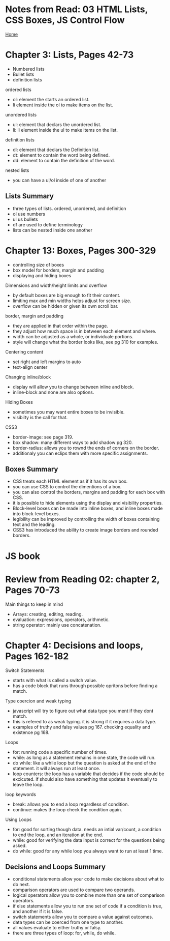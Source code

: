 # Notes from Read: 03 HTML Lists, CSS Boxes, JS Control Flow
[Home](README.md)
# Chapter 3: Lists, Pages 42-73
- Numbered lists <br>
- Bullet lists <br>
- definition lists <br>

ordered lists <br>
- ol: element the starts an ordered list. <br>  
- li element inside the ol to make items on the list. <br>

unordered lists <br>
- ul: element that declars the unordered list. <br>
- li: li element inside the ul to make items on the list.<br>

definition lists <br>
- dl: element that declars the Definition list. <br>
- dt: element to contain the word being defined. <br>
- dd: element to contain the definition of the word. <br>

nested lists <br>
- you can have a ul/ol inside of one of another

## Lists Summary
- three types of lists. ordered, unordered, and definition
- ol use numbers
- ul us bullets
- df are used to define terminology
- lists can be nested inside one another

# Chapter 13: Boxes, Pages 300-329 
- controlling size of boxes <br>
- box model for borders, margin and padding <br>
- displaying and hiding boxes  <br>

Dimensions and width/height limits and overflow
- by default boxes are big enough to fit their content. <br>
- limiting max and min widths helps adjust for screen size. <br>
- overflow can be hidden or given its own scroll bar. <br>

border, margin and padding <br>
- they are applied in that order within the page. <br>
- they adjust how much space is in between each element and where. <br>
- width can be adjusted as a whole, or individuale portions. <br>
- style will change what the border looks like, see pg 310 for examples. <br>
 
Centering content <br>
- set right and left margins to auto <br>
- text-align center <br>

Changing inline/block <br>
- display will allow you to change between inline and block. <br>
- inline-block and none are also options. <br>

Hiding Boxes <br>
- sometimes you may want entire boxes to be invisible. <br>
- visibilty is the call for that. <br>

CSS3 <br>
- border-image: see page 319. <br>
- box shadow: many different ways to add shadow pg 320. <br>
- border-radius: allows you to rownd the ends of corners on the border. <br>
- additionaly you can eclips them with more specific assignments. <br>

## Boxes Summary
- CSS treats each HTML element as if it has its own box. <br>
- you can use CSS to control the dimentions of a box. <br>
- you can also control the borders, margins and padding for each box with CSS. <br>
- it is possible to hide elements using the display and visibility properties. <br>
- Block-level boxes can be made into inline boxes, and inline boxes made into block-level boxes. <br>
- legibility can be improved by controlling the width of boxes containing text and the leading. <br>
- CSS3 has introduced the ability to create image borders and rounded borders. <br>

# JS book

# Review from Reading 02: chapter 2, Pages 70-73

Main things to keep in mind <br>
- Arrays: creating, editing, reading. <br>
- evaluation: expressions, operators, arithmetic. <br>
- string operator: mainly use concatenation. <br>

# Chapter 4: Decisions and loops, Pages 162-182

Switch Statements
- starts with what is called a switch value. <br>
- has a code block that runs through possible opritons before finding a match. <br>

Type coercion and weak typing
- javascript will try to figure out what data type you ment if they dont match. <br>
- this is refered to as weak typing. it is strong if it requires a data type. <br>
- examples of truthy and falsy values pg 167. checking equality and existence pg 168. <br>

Loops
- for: running code a specific number of times. <br>
- while: as long as a statement remains in one state, the code will run. <br>
- do while: like a while loop but the question is asked at the end of the statement. it will always run at least once. <br>
- loop counters: the loop has a variable that decides if the code should be excicuted. if should also have something that updates it eventually to leave the loop. <br>

loop keywords <br>
- break: allows you to end a loop regardless of condition. <br>
- continue: makes the loop check the condition again. <br>

Using Loops <br>
- for: good for sorting though data. needs an intial var/count, a condition to end the loop, and an iteration at the end. <br>
- while: good for verifying the data input is correct for the questions being asked. <br>
- do while: good for any while loop you always want to run at least 1 time. <br>

## Decisions and Loops Summary 
- conditional statements allow your code to make decisions about what to do next. <br>
- comparison operators are used to compare two operands. <br>
- logical operators allow you to combine more than one set of comparison operators. <br>
- if else statements allow you to run one set of code if a condition is true, and another if it is false. <br>
- switch statements allow you to compare a value against outcomes. <br>
- data types can be coerced from one type to another. <br>
- all values evaluate to either truthy or falsy. <br>
- there are three types of loop: for, while, do while. <br>
